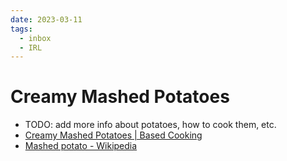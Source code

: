 ```yaml
---
date: 2023-03-11
tags:
  - inbox
  - IRL
---
```


# Creamy Mashed Potatoes

- TODO: add more info about potatoes, how to cook them, etc.
- [Creamy Mashed Potatoes | Based Cooking](https://based.cooking/creamy-mashed-potatoes/)
- [Mashed potato - Wikipedia](https://en.wikipedia.org/wiki/Mashed_potato)
